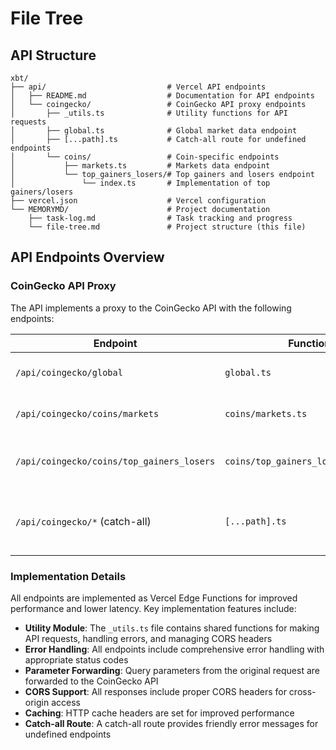 # File Tree

## API Structure

```
xbt/
├── api/                           # Vercel API endpoints
│   ├── README.md                  # Documentation for API endpoints
│   └── coingecko/                 # CoinGecko API proxy endpoints
│       ├── _utils.ts              # Utility functions for API requests
│       ├── global.ts              # Global market data endpoint
│       ├── [...path].ts           # Catch-all route for undefined endpoints
│       └── coins/                 # Coin-specific endpoints
│           ├── markets.ts         # Markets data endpoint
│           └── top_gainers_losers/# Top gainers and losers endpoint
│               └── index.ts       # Implementation of top gainers/losers
├── vercel.json                    # Vercel configuration
└── MEMORYMD/                      # Project documentation
    ├── task-log.md                # Task tracking and progress
    └── file-tree.md               # Project structure (this file)
```

## API Endpoints Overview

### CoinGecko API Proxy

The API implements a proxy to the CoinGecko API with the following endpoints:

| Endpoint | Function | Description |
|----------|----------|-------------|
| `/api/coingecko/global` | `global.ts` | Retrieves global cryptocurrency market data |
| `/api/coingecko/coins/markets` | `coins/markets.ts` | Gets market data for multiple cryptocurrencies |
| `/api/coingecko/coins/top_gainers_losers` | `coins/top_gainers_losers/index.ts` | Provides lists of top gaining and losing cryptocurrencies |
| `/api/coingecko/*` (catch-all) | `[...path].ts` | Handles undefined routes with a "We ran out of SOL" message |

### Implementation Details

All endpoints are implemented as Vercel Edge Functions for improved performance and lower latency. Key implementation features include:

- **Utility Module**: The `_utils.ts` file contains shared functions for making API requests, handling errors, and managing CORS headers
- **Error Handling**: All endpoints include comprehensive error handling with appropriate status codes
- **Parameter Forwarding**: Query parameters from the original request are forwarded to the CoinGecko API
- **CORS Support**: All responses include proper CORS headers for cross-origin access
- **Caching**: HTTP cache headers are set for improved performance
- **Catch-all Route**: A catch-all route provides friendly error messages for undefined endpoints 